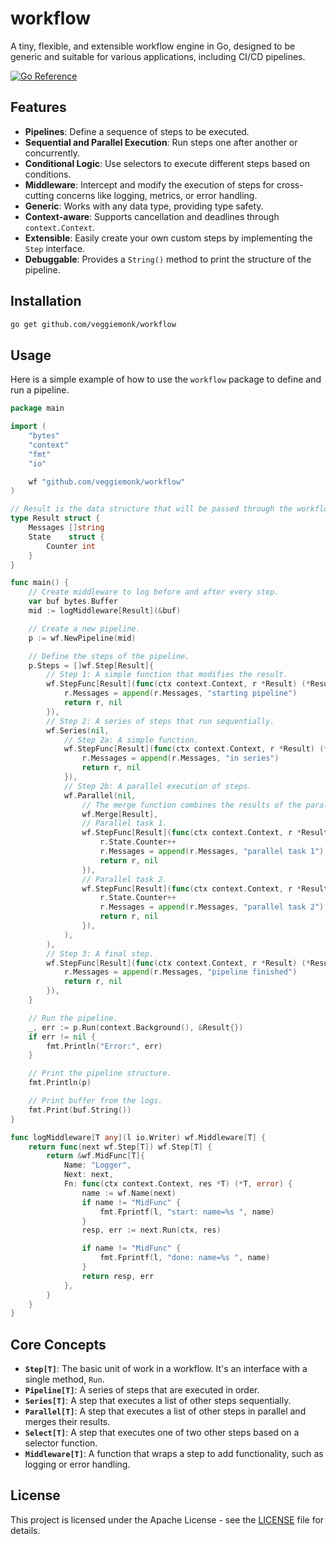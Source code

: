 # workflow

A tiny, flexible, and extensible workflow engine in Go, designed to be generic and suitable for various applications, including CI/CD pipelines.

[![Go Reference](https://pkg.go.dev/badge/github.com/veggiemonk/workflow.svg)](https://pkg.go.dev/github.com/veggiemonk/workflow)

## Features

- **Pipelines**: Define a sequence of steps to be executed.
- **Sequential and Parallel Execution**: Run steps one after another or concurrently.
- **Conditional Logic**: Use selectors to execute different steps based on conditions.
- **Middleware**: Intercept and modify the execution of steps for cross-cutting concerns like logging, metrics, or error handling.
- **Generic**: Works with any data type, providing type safety.
- **Context-aware**: Supports cancellation and deadlines through `context.Context`.
- **Extensible**: Easily create your own custom steps by implementing the `Step` interface.
- **Debuggable**: Provides a `String()` method to print the structure of the pipeline.

## Installation

```bash
go get github.com/veggiemonk/workflow
```

## Usage

Here is a simple example of how to use the `workflow` package to define and run a pipeline.

```go
package main

import (
	"bytes"
	"context"
	"fmt"
	"io"

	wf "github.com/veggiemonk/workflow"
)

// Result is the data structure that will be passed through the workflow.
type Result struct {
	Messages []string
	State    struct {
		Counter int
	}
}

func main() {
	// Create middleware to log before and after every step.
	var buf bytes.Buffer
	mid := logMiddleware[Result](&buf)

	// Create a new pipeline.
	p := wf.NewPipeline(mid)

	// Define the steps of the pipeline.
	p.Steps = []wf.Step[Result]{
		// Step 1: A simple function that modifies the result.
		wf.StepFunc[Result](func(ctx context.Context, r *Result) (*Result, error) {
			r.Messages = append(r.Messages, "starting pipeline")
			return r, nil
		}),
		// Step 2: A series of steps that run sequentially.
		wf.Series(nil,
			// Step 2a: A simple function.
			wf.StepFunc[Result](func(ctx context.Context, r *Result) (*Result, error) {
				r.Messages = append(r.Messages, "in series")
				return r, nil
			}),
			// Step 2b: A parallel execution of steps.
			wf.Parallel(nil,
				// The merge function combines the results of the parallel steps.
				wf.Merge[Result],
				// Parallel task 1.
				wf.StepFunc[Result](func(ctx context.Context, r *Result) (*Result, error) {
					r.State.Counter++
					r.Messages = append(r.Messages, "parallel task 1")
					return r, nil
				}),
				// Parallel task 2.
				wf.StepFunc[Result](func(ctx context.Context, r *Result) (*Result, error) {
					r.State.Counter++
					r.Messages = append(r.Messages, "parallel task 2")
					return r, nil
				}),
			),
		),
		// Step 3: A final step.
		wf.StepFunc[Result](func(ctx context.Context, r *Result) (*Result, error) {
			r.Messages = append(r.Messages, "pipeline finished")
			return r, nil
		}),
	}

	// Run the pipeline.
	_, err := p.Run(context.Background(), &Result{})
	if err != nil {
		fmt.Println("Error:", err)
	}

	// Print the pipeline structure.
	fmt.Println(p)

	// Print buffer from the logs.
	fmt.Print(buf.String())
}

func logMiddleware[T any](l io.Writer) wf.Middleware[T] {
	return func(next wf.Step[T]) wf.Step[T] {
		return &wf.MidFunc[T]{
			Name: "Logger",
			Next: next,
			Fn: func(ctx context.Context, res *T) (*T, error) {
				name := wf.Name(next)
				if name != "MidFunc" {
					fmt.Fprintf(l, "start: name=%s ", name)
				}
				resp, err := next.Run(ctx, res)

				if name != "MidFunc" {
					fmt.Fprintf(l, "done: name=%s ", name)
				}
				return resp, err
			},
		}
	}
}
```

## Core Concepts

- **`Step[T]`**: The basic unit of work in a workflow. It's an interface with a single method, `Run`.
- **`Pipeline[T]`**: A series of steps that are executed in order.
- **`Series[T]`**: A step that executes a list of other steps sequentially.
- **`Parallel[T]`**: A step that executes a list of other steps in parallel and merges their results.
- **`Select[T]`**: A step that executes one of two other steps based on a selector function.
- **`Middleware[T]`**: A function that wraps a step to add functionality, such as logging or error handling.

## License

This project is licensed under the Apache License - see the [LICENSE](LICENSE) file for details.
